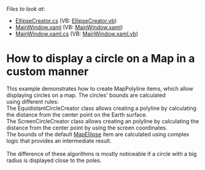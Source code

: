 <!-- default file list -->
*Files to look at*:

* [EllipseCreator.cs](./CS/DXMap_CustomEllipses/EllipseCreator.cs) (VB: [EllipseCreator.vb](./VB/DXMap_CustomEllipses/EllipseCreator.vb))
* [MainWindow.xaml](./CS/DXMap_CustomEllipses/MainWindow.xaml) (VB: [MainWindow.xaml](./VB/DXMap_CustomEllipses/MainWindow.xaml))
* [MainWindow.xaml.cs](./CS/DXMap_CustomEllipses/MainWindow.xaml.cs) (VB: [MainWindow.xaml.vb](./VB/DXMap_CustomEllipses/MainWindow.xaml.vb))
<!-- default file list end -->
# How to display a circle on a Map in a custom manner


<p>This example demonstrates how to create MapPolyline items, which allow displaying circles on a map. The circles' bounds are calculated using different rules:<br>The EquidistantCircleCreator class allows creating a polyline by calculating the distance from the center point on the Earth surface.<br>The ScreenCircleCreator class allows creating an polyline by calculating the distance from the center point by using the screen coordinates.<br>The bounds of the default <a href="https://documentation.devexpress.com/WPF/clsDevExpressXpfMapMapEllipsetopic.aspx">MapEllipse</a> item are calculated using complex logic that provides an intermediate result. <br><br>The difference of these algorithms is mostly noticeable if a circle with a big radius is displayed close to the poles.</p>

<br/>


